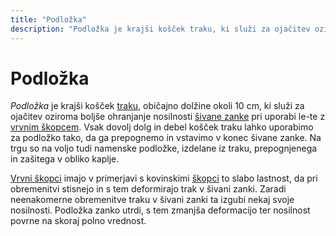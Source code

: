 ```yaml
---
title: "Podložka"
description: "Podložka je krajši košček traku, ki služi za ojačitev oziroma boljše ohranjanje nosilnosti šivane zanke pri uporabi le-te z vrvnim škopcem."
---
```


# Podložka

_Podložka_ je krajši košček [traku](trak), običajno dolžine okoli 10 cm, ki služi za ojačitev oziroma boljše ohranjanje nosilnosti [šivane zanke](sivana-zanka) pri uporabi le-te z [vrvnim škopcem](vrvni-skopec). Vsak dovolj dolg in debel košček traku lahko uporabimo za podložko tako, da ga prepognemo in vstavimo v konec šivane zanke. Na trgu so na voljo tudi namenske podložke, izdelane iz traku, prepognjenega in zašitega v obliko kaplje.

[Vrvni škopci](vrvni-skopec) imajo v primerjavi s kovinskimi [škopci](skopec) to slabo lastnost, da pri obremenitvi stisnejo in s tem deformirajo trak v šivani zanki. Zaradi neenakomerne obremenitve traku v šivani zanki ta izgubi nekaj svoje nosilnosti. Podložka zanko utrdi, s tem zmanjša deformacijo ter nosilnost povrne na skoraj polno vrednost.
